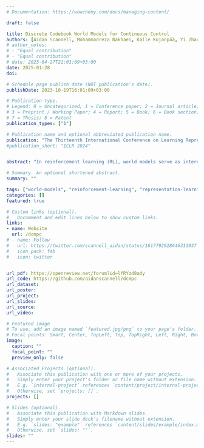 ```yaml
---
# Documentation: https://wowchemy.com/docs/managing-content/

draft: false

title: Discrete Codebook World Models for Continuous Control
authors: [Aidan Scannell, Mohammadreza Nakhaei, Kalle Kujanpää, Yi Zhao, Kevin Luck, Arno Solin, Joni Pajarinen]
# author_notes:
# - "Equal contribution"
# - "Equal contribution"
# date: 2023-04-27T21:01:09+03:00
date: 2025-01-28
doi: 

# Schedule page publish date (NOT publication's date).
publishDate: 2023-10-19T16:01:09+03:00

# Publication type.
# Legend: 0 = Uncategorized; 1 = Conference paper; 2 = Journal article;
# 3 = Preprint / Working Paper; 4 = Report; 5 = Book; 6 = Book section;
# 7 = Thesis; 8 = Patent
publication_types: ["1"]

# Publication name and optional abbreviated publication name.
publication: "The Thirteenth International Conference on Learning Representations (ICLR)"
#publication_short: "ICLR 2024"


abstract: "In reinforcement learning (RL), world models serve as internal simulators, enabling agents to predict environment dynamics and future outcomes in order to make informed decisions. While previous approaches leveraging discrete latent spaces, such as DreamerV3, have demonstrated strong performance in discrete action settings and visual control tasks, their comparative performance in state-based continuous control remains underexplored. In contrast, methods with continuous latent spaces, such as TD-MPC2, have shown notable success in state-based continuous control benchmarks. In this paper, we demonstrate that modeling discrete latent states has benefits over continuous latent states and that discrete codebook encodings are more effective representations for continuous control, compared to alternative encodings, such as one-hot and label-based encodings. Based on these insights, we introduce DCWM: Discrete Codebook World Model, a self-supervised world model with a discrete and stochastic latent space, where latent states are codes from a codebook. We combine DCWM with decision-time planning to get our model-based RL algorithm, named DC-MPC: Discrete Codebook Model Predictive Control, which performs competitively against recent state-of-the-art algorithms, including TD-MPC2 and DreamerV3, on continuous control benchmarks. See our project website [www.aidanscannell.com/dcmpc](https://www.aidanscannell.com/dcmpc)."

# Summary. An optional shortened abstract.
summary: ""

tags: ["world-models", "reinforcement-learning", "representation-learning", "self-supervised-learning", "continuous-control"]
categories: []
featured: true

# Custom links (optional).
#   Uncomment and edit lines below to show custom links.
links:
- name: Website
  url: /dcmpc
# - name: Follow
#   url: https://twitter.com/scannell_aidan/status/1617792928646311937
#   icon_pack: fab
#   icon: twitter


url_pdf: https://openreview.net/forum?id=lfRYzd8ady
url_code: https://github.com/aidanscannell/dcmpc
url_dataset:
url_poster: 
url_project:
url_slides:
url_source: 
url_video:

# Featured image
# To use, add an image named `featured.jpg/png` to your page's folder. 
# Focal points: Smart, Center, TopLeft, Top, TopRight, Left, Right, BottomLeft, Bottom, BottomRight.
image:
  caption: ""
  focal_point: ""
  preview_only: false

# Associated Projects (optional).
#   Associate this publication with one or more of your projects.
#   Simply enter your project's folder or file name without extension.
#   E.g. `internal-project` references `content/project/internal-project/index.md`.
#   Otherwise, set `projects: []`.
projects: []

# Slides (optional).
#   Associate this publication with Markdown slides.
#   Simply enter your slide deck's filename without extension.
#   E.g. `slides: "example"` references `content/slides/example/index.md`.
#   Otherwise, set `slides: ""`.
slides: ""
---
```

